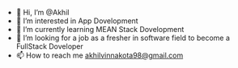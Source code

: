 - 👋 Hi, I’m @Akhil
- 👀 I’m interested in App Dovelopment
- 🌱 I’m currently learning MEAN Stack Dovelopment
- 💞️ I’m looking for a job as a fresher in software field to become a FullStack Doveloper
- 📫 How to reach me akhilvinnakota98@gmail.com
